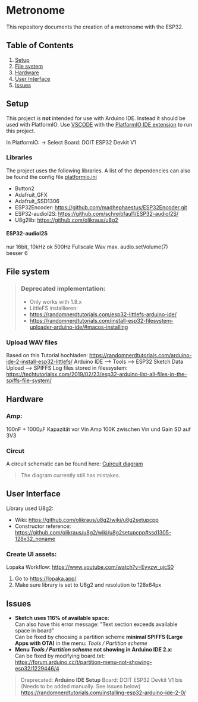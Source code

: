 # Metronome

This repository documents the creation of a metronome with the ESP32.

## Table of Contents

1. [Setup](#setup)
2. [File system](#file-system)
3. [Hardware](#hardware)
4. [User Interface](#user-interface)
5. [Issues](#issues)

## Setup

This project is **not** intended for use with Arduino IDE. Instead it should be used with PlatformIO.
Use [VSCODE](https://code.visualstudio.com/) with the [PlatformIO IDE extension](https://marketplace.visualstudio.com/items?itemName=platformio.platformio-ide) to run this project.

In PlatformIO: -> Select Board: DOIT ESP32 Devkit V1

### Libraries

The project uses the following libraries. A list of the dependencies can also be found the config file [platformio.ini](platformio.ini)

- Button2
- Adafruit_GFX
- Adafruit_SSD1306
- ESP32Encoder: https://github.com/madhephaestus/ESP32Encoder.git
- ESP32-audioI2S: https://github.com/schreibfaul1/ESP32-audioI2S/
- U8g2lib: https://github.com/olikraus/u8g2

#### ESP32-audioI2S

nur 16bit, 10kHz ok
500Hz Fullscale Wav max. audio.setVolume(7)\
besser 6

## File system

> ### Deprecated implementation:
>
> - Only works with 1.8.x
> - LittleFS installieren:
> - https://randomnerdtutorials.com/esp32-littlefs-arduino-ide/
> - https://randomnerdtutorials.com/install-esp32-filesystem-uploader-arduino-ide/#macos-installing

### Upload WAV files

Based on this Tutorial hochladen: https://randomnerdtutorials.com/arduino-ide-2-install-esp32-littlefs/
Arduino IDE --> Tools --> ESP32 Sketch Data Upload --> SPIFFS
Log files stored in filessystem: https://techtutorialsx.com/2019/02/23/esp32-arduino-list-all-files-in-the-spiffs-file-system/

## Hardware

### Amp:

100nF + 1000µF Kapazität vor Vin Amp
100K zwischen Vin und Gain
SD auf 3V3

### Circut

A circuit schematic can be found here: [Cuircuit diagram](circuit.pdf)

> The diagram currently still has mistakes.

## User Interface

Library used U8g2:

- Wiki: https://github.com/olikraus/u8g2/wiki/u8g2setupcpp
- Constructor reference: https://github.com/olikraus/u8g2/wiki/u8g2setupcpp#ssd1305-128x32_noname

### Create UI assets:

Lopaka Workflow: https://www.youtube.com/watch?v=Eyvzw_ujcS0

1. Go to https://lopaka.app/
2. Make sure library is set to U8g2 and resolution to 128x64px

## Issues

- **Sketch uses 116% of available space:** \
  Can also have this error message: "Text section exceeds available space in board"\
  Can be fixed by choosing a partition scheme **minimal SPIFFS (Large Apps with OTA)** in the menu: _Tools / Partition scheme_
- **Menu _Tools / Partition scheme_ not showing in Arduino IDE 2.x**:\
  Can be fixed by modifying board.txt: https://forum.arduino.cc/t/partition-menu-not-showing-esp32/1229446/4

> Dreprecated:
> **Arduino IDE Setup**
> Board: DOIT ESP32 Devkit V1 bis (Needs to be added manually. See issues below)
> https://randomnerdtutorials.com/installing-esp32-arduino-ide-2-0/
